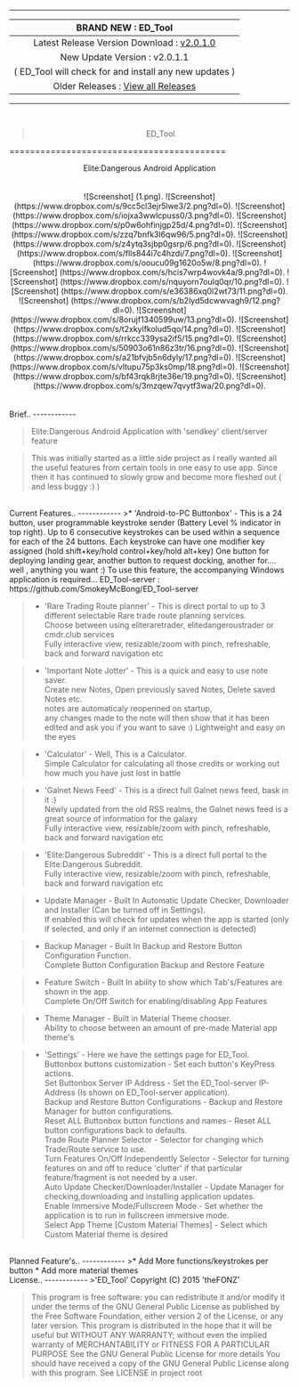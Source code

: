 -------
| BRAND NEW :  ED_Tool |
| :------------: |
| Latest Release Version Download :  [ v2.0.1.0 ](https://github.com/SmokeyMcBong/ED_Tool/releases/tag/v2.0.1.0) |
| New Update Version :  v2.0.1.1 |
| ( ED_Tool will check for and install any new updates ) |
| Older Releases : [ View all Releases ](https://github.com/SmokeyMcBong/ED_Tool/releases) |

-------
<br />  

><center>ED_Tool</center>
==========================================
<center>Elite:Dangerous Android Application</center>

<br />
<br />

<center>
![Screenshot]
(1.png).
![Screenshot]
(https://www.dropbox.com/s/9cc5cl3ejr5lwe3/2.png?dl=0).
![Screenshot]
(https://www.dropbox.com/s/iojxa3wwlcpuss0/3.png?dl=0).
![Screenshot]
(https://www.dropbox.com/s/p0w6ohfinjgp25d/4.png?dl=0).
![Screenshot]
(https://www.dropbox.com/s/zzq7bnfk3l6qw96/5.png?dl=0).
![Screenshot]
(https://www.dropbox.com/s/z4ytq3sjbp0gsrp/6.png?dl=0).
![Screenshot]
(https://www.dropbox.com/s/flls844i7c4hzdi/7.png?dl=0).
![Screenshot]
(https://www.dropbox.com/s/ooucu09g1620o5w/8.png?dl=0).
![Screenshot]
(https://www.dropbox.com/s/hcis7wrp4wovk4a/9.png?dl=0).
![Screenshot]
(https://www.dropbox.com/s/nquyorn7oulq0qr/10.png?dl=0).
![Screenshot]
(https://www.dropbox.com/s/e36386xq0l2wt73/11.png?dl=0).
![Screenshot]
(https://www.dropbox.com/s/b2lyd5dcwwvagh9/12.png?dl=0).
![Screenshot]
(https://www.dropbox.com/s/8orujf1340599uw/13.png?dl=0).
![Screenshot]
(https://www.dropbox.com/s/t2xkylfkolud5qo/14.png?dl=0).
![Screenshot]
(https://www.dropbox.com/s/rrkcc339ysa2if5/15.png?dl=0).
![Screenshot]
(https://www.dropbox.com/s/50903o61n86z3tr/16.png?dl=0).
![Screenshot]
(https://www.dropbox.com/s/a21bfvjb5n6dyly/17.png?dl=0).
![Screenshot]
(https://www.dropbox.com/s/vltupu75p3ks0mp/18.png?dl=0).
![Screenshot]
(https://www.dropbox.com/s/bf43rqk8rjte36e/19.png?dl=0).
![Screenshot]
(https://www.dropbox.com/s/3mzqew7qvytf3wa/20.png?dl=0).
</center>

<br />
<br />
Brief..
------------

>Elite:Dangerous Android Application with 'sendkey' client/server feature

>This was initially started as a little side project as I really wanted all the useful
features from certain tools in one easy to use app.
Since then it has continued to slowly grow and become more fleshed out ( and less buggy :) )

<br />
Current Features..
------------
>* 'Android-to-PC Buttonbox' - This is a 24 button, user programmable keystroke sender (Battery Level % indicator in top right).   
Up to 6 consecutive keystrokes can be used within a sequence for each of the 24 buttons.   
Each keystroke can have one modifier key assigned (hold shift+key/hold control+key/hold alt+key)    
One button for deploying landing gear, another button to request docking, another for.... well , anything you want :)   
To use this feature, the accompanying Windows application is required... ED_Tool-server : https://github.com/SmokeyMcBong/ED_Tool-server 
 

>* 'Rare Trading Route planner' - This is direct portal to up to 3 different selectable Rare trade route planning services.  
Choose between using eliteraretrader, elitedangeroustrader or cmdr.club services  
Fully interactive view, resizable/zoom with pinch, refreshable, back and forward navigation etc


>* 'Important Note Jotter' - This is a quick and easy to use note saver.  
Create new Notes, Open previously saved Notes, Delete saved Notes etc.       
notes are automaticaly reopenned on startup,  
any changes made to the note will then show that it has been edited and ask you if you want to save :)
Lightweight and easy on the eyes   


>* 'Calculator' - Well, This is a Calculator.  
Simple Calculator for calculating all those credits or working out how much you have just lost in battle   


>* 'Galnet News Feed' - This is a direct full Galnet news feed, bask in it :)  
Newly updated from the old RSS realms, the Galnet news feed is a great source of information for the galaxy  
Fully interactive view, resizable/zoom with pinch, refreshable, back and forward navigation etc


>* 'Elite:Dangerous Subreddit' - This is a direct full portal to the Elite:Dangerous Subreddit.  
Fully interactive view, resizable/zoom with pinch, refreshable, back and forward navigation etc 


>* Update Manager - Built In Automatic Update Checker, Downloader and Installer (Can be turned off in Settings).  
If enabled this will check for updates when the app is started (only if selected, and only if an internet connection is detected)


>* Backup Manager - Built In Backup and Restore Button Configuration Function.  
Complete Button Configuration Backup and Restore Feature


>* Feature Switch - Built In ability to show which Tab's/Features are shown in the app.  
Complete On/Off Switch for enabling/disabling App Features 


>* Theme Manager - Built in Material Theme chooser.  
Ability to choose between an amount of pre-made Material app theme's


>* 'Settings' - Here we have the settings page for ED_Tool.   
Buttonbox buttons customization - Set each button's KeyPress actions.   
Set Buttonbox Server IP Address - Set the ED_Tool-server IP-Address (Is shown on ED_Tool-server application).   
Backup and Restore Button Configurations - Backup and Restore Manager for button configurations.   
Reset ALL Buttonbox button functions and names - Reset ALL button configurations back to defaults.   
Trade Route Planner Selector - Selector for changing which Trade/Route service to use.   
Turn Features On/Off Independently Selector - Selector for turning features on and off to reduce 'clutter' if that particular feature/fragment is not needed by a user.   
Auto Update Checker/Downloader/Installer - Update Manager for checking,downloading and installing application updates.      
Enable Immersive Mode/Fullscreen Mode - Set whether the application is to run in fullscreen immersive mode.     
Select App Theme [Custom Material Themes] - Select which Custom Material theme is desired  

<br />
Planned Feature's..
------------
>* Add More functions/keystrokes per button    
* Add more material themes 

<br />
License..
------------
>'ED_Tool'  
Copyright (C) 2015  'theFONZ'

>This program is free software: you can redistribute it and/or modify
 it under the terms of the GNU General Public License as published by
 the Free Software Foundation, either version 2 of the License, or
 any later version. 
 This program is distributed in the hope that it will be useful
 but WITHOUT ANY WARRANTY; without even the implied warranty of
 MERCHANTABILITY or FITNESS FOR A PARTICULAR PURPOSE
 See the GNU General Public License for more details
 You should have received a copy of the GNU General Public License
 along with this program. See LICENSE in project root
